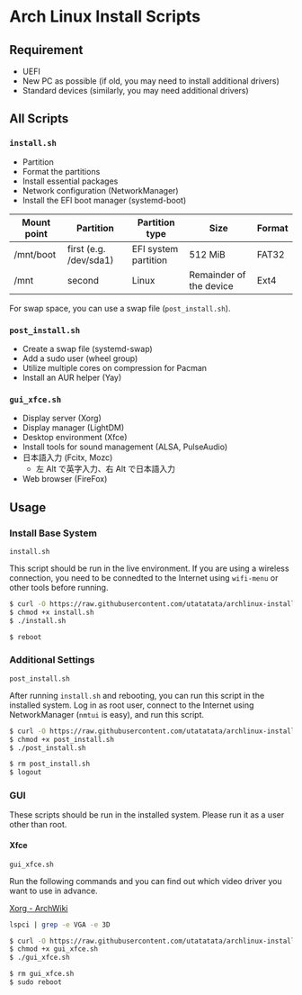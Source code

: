 # Arch Linux Install Scripts

## Requirement

- UEFI
- New PC as possible (if old, you may need to install additional drivers)
- Standard devices (similarly, you may need additional drivers)

## All Scripts

### `install.sh`

- Partition
- Format the partitions
- Install essential packages
- Network configuration (NetworkManager)
- Install the EFI boot manager (systemd-boot)

| Mount point | Partition              | Partition type       | Size                    | Format |
| ----------- | ---------------------- | -------------------- | ----------------------- | ------ |
| /mnt/boot   | first (e.g. /dev/sda1) | EFI system partition | 512 MiB                 | FAT32  |
| /mnt        | second                 | Linux                | Remainder of the device | Ext4   |

For swap space, you can use a swap file (`post_install.sh`).

### `post_install.sh`

- Create a swap file (systemd-swap)
- Add a sudo user (wheel group)
- Utilize multiple cores on compression for Pacman
- Install an AUR helper (Yay)

### `gui_xfce.sh`

- Display server (Xorg)
- Display manager (LightDM)
- Desktop environment (Xfce)
- Install tools for sound management (ALSA, PulseAudio)
- 日本語入力 (Fcitx, Mozc)
  - 左 Alt で英字入力、右 Alt で日本語入力
- Web browser (FireFox)

## Usage

### Install Base System

`install.sh`

This script should be run in the live environment.
If you are using a wireless connection, you need to be connedted to the Internet using `wifi-menu` or other tools before running.

```sh
$ curl -O https://raw.githubusercontent.com/utatatata/archlinux-install-scripts/master/install.sh
$ chmod +x install.sh
$ ./install.sh

$ reboot
```

### Additional Settings

`post_install.sh`

After running `install.sh` and rebooting, you can run this script in the installed system.
Log in as root user, connect to the Internet using NetworkManager (`nmtui` is easy), and run this script.

```sh
$ curl -O https://raw.githubusercontent.com/utatatata/archlinux-install-scripts/master/post_install.sh
$ chmod +x post_install.sh
$ ./post_install.sh

$ rm post_install.sh
$ logout
```

### GUI

These scripts should be run in the installed system.
Please run it as a user other than root.

#### Xfce

`gui_xfce.sh`

Run the following commands and you can find out which video driver you want to use in advance.

[Xorg - ArchWiki](https://wiki.archlinux.org/index.php/Xorg#Driver_installation)

```sh
lspci | grep -e VGA -e 3D
```

```sh
$ curl -O https://raw.githubusercontent.com/utatatata/archlinux-install-scripts/master/gui_xfce.sh
$ chmod +x gui_xfce.sh
$ ./gui_xfce.sh

$ rm gui_xfce.sh
$ sudo reboot
```
